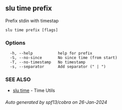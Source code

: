 ## slu time prefix

Prefix stdin with timestap

```
slu time prefix [flags]
```

### Options

```
  -h, --help           help for prefix
  -S, --no-since       No since time (from start)
  -T, --no-timestamp   No timestamp
  -s, --separator      Add separator (" | ")
```

### SEE ALSO

* [slu time](slu_time.md)	 - Time Utils

###### Auto generated by spf13/cobra on 26-Jan-2024
